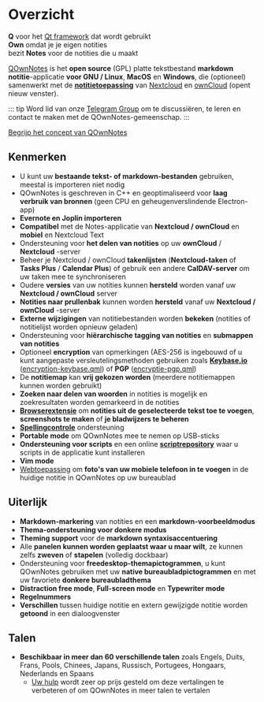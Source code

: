 # Overzicht

<template>
<v-carousel cycle show-arrows-on-hover>
  <v-carousel-item>
    <img src="/screenshots/screenshot.png" alt="Schermafbeelding van QOwnNotes" />
    <div class="sheet">
      Bewerk uw notities met markdown-markering, gekleurde tags en submappen
    </div>
  </v-carousel-item>
  <v-carousel-item>
    <img src="/screenshots/screenshot-minimal.png" alt="Minimaal zicht" />
    <div class="sheet">
      Minimale standaard gebruikersinterface die nog meer kan worden verwijderd
    </div>
  </v-carousel-item>
  <v-carousel-item>
    <img src="/screenshots/screenshot-vertical.png" alt="Verticale weergave" />
    <div class="sheet">
      Bekijk uw notities in een verticale markdown-weergave door de panelen te verplaatsen
    </div>
  </v-carousel-item>
  <v-carousel-item>
    <img src="/screenshots/screenshot-portable-mode.png" alt="Draagbare modus" />
    <div class="sheet">
      Draagbare modus voor USB-sticks
    </div>
  </v-carousel-item>
  <v-carousel-item>
    <img src="/screenshots/screenshot-1col.png" alt="Een kolom" />
    <div class="sheet">
      Alle panelen kunnen worden geplaatst waar u maar wilt
    </div>
  </v-carousel-item>
  <v-carousel-item>
    <img src="/screenshots/screenshot-darkmode.png" alt="screenshot darkmode" />
    <div class="sheet">
      Donkere modus
    </div>
  </v-carousel-item>
  <v-carousel-item>
    <img src="/screenshots/screenshot-distraction-free-mode.png" alt="screenshot-distraction-free-mode" />
    <div class="sheet">
      Afleidingsvrije modus
    </div>
  </v-carousel-item>
  <v-carousel-item>
    <img src="/screenshots/screenshot-encrypted-note-decrypted.png" alt="Let op versleuteling" />
    <div class="sheet">
      Optionele AES-notitie-encryptie (ook scriptbaar)
    </div>
  </v-carousel-item>
  <v-carousel-item>
    <img src="/screenshots/screenshot-encrypted-note.png" alt="Versleutelde notitie" />
    <div class="sheet">
      Versleutelde notities zijn nog steeds tekst
    </div>
  </v-carousel-item>
  <v-carousel-item>
    <img src="/screenshots/screenshot-diff.png" alt="screenshot diff" />
    <div class="sheet">
      Laat het verschil zien tussen notities wanneer deze extern is gewijzigd
    </div>
  </v-carousel-item>
  <v-carousel-item>
    <img src="/screenshots/screenshot-export-print.png" alt="screenshot-export-print" />
    <div class="sheet">
      Let op PDF-export en afdrukken
    </div>
  </v-carousel-item>
  <v-carousel-item>
    <img src="/screenshots/screenshot-freedesktop-theme.png" alt="screenshot-freedesktop-theme" />
    <div class="sheet">
      Pictogrammen via Freedesktop-thema
    </div>
  </v-carousel-item>
  <v-carousel-item>
    <img src="/screenshots/screenshot-other-workspace.png" alt="screenshot-other-workspace" />
    <div class="sheet">
      U kunt verschillende werkruimten hebben
    </div>
  </v-carousel-item>
  <v-carousel-item>
    <img src="/screenshots/screenshot-qml.png" alt="screenshot-qml" />
    <div class="sheet">
      Scriptbaar
    </div>
  </v-carousel-item>
  <v-carousel-item>
    <img src="/screenshots/screenshot-russian.png" alt="screenshot-russian" />
    <div class="sheet">
      Vertaald naar vele talen
    </div>
  </v-carousel-item>
  <v-carousel-item>
    <img src="/screenshots/screenshot-search-in-all-notes.png" alt="screenshot-search-in-all-notes" />
    <div class="sheet">
      Doorzoek alle notities
    </div>
  </v-carousel-item>
  <v-carousel-item>
    <img src="/screenshots/screenshot-search-in-current-note.png" alt="screenshot-search-in-current-note" />
    <div class="sheet">
      Zoek in de huidige notitie
    </div>
  </v-carousel-item>
  <v-carousel-item>
    <img src="/screenshots/screenshot-settings-note-folders.png" alt="screenshot-settings-note-folders" />
    <div class="sheet">
      In staat om meerdere notitiemappen te gebruiken
    </div>
  </v-carousel-item>
  <v-carousel-item>
    <img src="/screenshots/screenshot-todo.png" alt="screenshot-todo" />
    <div class="sheet">
      Beheer uw Todo-lijsten via CalDAV
    </div>
  </v-carousel-item>
  <v-carousel-item>
    <img src="/screenshots/screenshot-trash.png" alt="screenshot-trash" />
    <div class="sheet">
      Beheer verwijderde notities op uw Nextcloud-server
    </div>
  </v-carousel-item>
  <v-carousel-item>
    <img src="/screenshots/screenshot-versioning.png" alt="screenshot-versioning" />
    <div class="sheet">
      Beheer uw notitieversies op uw Nextcloud-server
    </div>
  </v-carousel-item>
</v-carousel>
</template>

<v-divider />

**Q** voor het [Qt framework](https://www.qt.io/) dat wordt gebruikt  
**Own** omdat je je eigen notities   
bezit **Notes** voor de notities die u maakt

<v-divider />

[QOwnNotes](https://www.qownnotes.org/) is het **open source** (GPL) platte tekstbestand **markdown notitie**-applicatie **voor GNU / Linux**, **MacOS** en **Windows**, die (optioneel) samenwerkt met de [**notitietoepassing**](https://github.com/nextcloud/notes) van [Nextcloud](https://nextcloud.com/) en [ownCloud](https://owncloud.org/) (opent nieuw venster).

::: tip
Word lid van onze [Telegram Group](https://t.me/QOwnNotes) om te discussiëren, te leren en contact te maken met de QOwnNotes-gemeenschap.
:::

[Begrijp het concept van QOwnNotes](concept.md)

## Kenmerken
- U kunt uw **bestaande tekst- of markdown-bestanden** gebruiken, meestal is importeren niet nodig
- QOwnNotes is geschreven in C++ en geoptimaliseerd voor **laag verbruik van bronnen** (geen CPU en geheugenverslindende Electron-app)
- **Evernote en Joplin importeren**
- **Compatibel** met de Notes-applicatie van **Nextcloud / ownCloud** en **mobiel** en Nextcloud Text
- Ondersteuning voor **het delen van notities** op uw **ownCloud** / **Nextcloud** -server
- Beheer je Nextcloud / ownCloud **takenlijsten** (**Nextcloud-taken** of **Tasks Plus** / **Calendar Plus**) of gebruik een andere **CalDAV-server** om uw taken mee te synchroniseren
- Oudere **versies** van uw notities kunnen **hersteld** worden vanaf uw **Nextcloud / ownCloud** server
- **Notities naar prullenbak** kunnen worden **hersteld** vanaf uw **Nextcloud / ownCloud** -server
- **Externe wijzigingen** van notitiebestanden worden **bekeken** (notities of notitielijst worden opnieuw geladen)
- Ondersteuning voor **hiërarchische tagging van notities** en **submappen van notities**
- Optioneel **encryption** van opmerkingen (AES-256 is ingebouwd of u kunt aangepaste versleutelingsmethoden gebruiken zoals **[Keybase.io](https://keybase.io/)** ([encryption-keybase.qml](https://github.com/pbek/QOwnNotes/blob/develop/doc/scripting/encryption-keybase.qml)) of **PGP** ([encryptie-pgp.qml](https://github.com/pbek/QOwnNotes/blob/develop/doc/scripting/encryption-pgp.qml))
- De **notitiemap** kan **vrij gekozen worden** (meerdere notitiemappen kunnen worden gebruikt)
- **Zoeken naar delen van woorden** in notities is mogelijk en zoekresultaten worden gemarkeerd in de notities
- [**Browserextensie**](browser-extension.md) om **notities uit de geselecteerde tekst toe te voegen**, **screenshots te maken** of **je bladwijzers te beheren**
- [**Spellingcontrole**](../editor/spellchecking.md) ondersteuning
- **Portable mode** om QOwnNotes mee te nemen op USB-sticks
- **Ondersteuning voor scripts** en een online [**scriptrepository**](https://github.com/qownnotes/scripts) waar u scripts in de applicatie kunt installeren
- **Vim mode**
- [Webtoepassing](web-app.md) om **foto's van uw mobiele telefoon in te voegen** in de huidige notitie in QOwnNotes op uw bureaublad


## Uiterlijk
- **Markdown-markering** van notities en een **markdown-voorbeeldmodus**
- **Thema-ondersteuning voor donkere modus**
- **Theming support** voor de **markdown syntaxisaccentuering**
- Alle **panelen kunnen worden geplaatst waar u maar wilt**, ze kunnen zelfs **zweven** of **stapelen** (volledig dockbaar)
- Ondersteuning voor **freedesktop-themapictogrammen**, u kunt QOwnNotes gebruiken met uw **native bureaubladpictogrammen** en met uw favoriete **donkere bureaubladthema**
- **Distraction free mode**, **Full-screen mode** en **Typewriter mode**
- **Regelnummers**
- **Verschillen** tussen huidige notitie en extern gewijzigde notitie worden **getoond** in een dialoogvenster

## Talen
- **Beschikbaar in meer dan 60 verschillende talen** zoals Engels, Duits, Frans, Pools, Chinees, Japans, Russisch, Portugees, Hongaars, Nederlands en Spaans
  - [Uw hulp](../contributing/translation.md) wordt zeer op prijs gesteld om deze vertalingen te verbeteren of om QOwnNotes in meer talen te vertalen

<style>
.sheet {
  position: absolute;
  bottom: 50px;
  background-color: rgba(0,0,0, 0.5);
  color: white;
  text-align: center;
  display: flex;
  align-items:center;
  justify-content:center;
  height: 50px;
  width: 100%;
}

.v-window__next {
  right: 0;
}

@media (max-width: 500px) {
  .v-carousel {
    height: 400px!important;
  }
}

@media (max-width: 350px) {
  .v-carousel {
    height: 250px!important;
  }
}

@media (max-width: 200px) {
  .v-carousel {
    height: 150px!important;
  }
}
</style>
